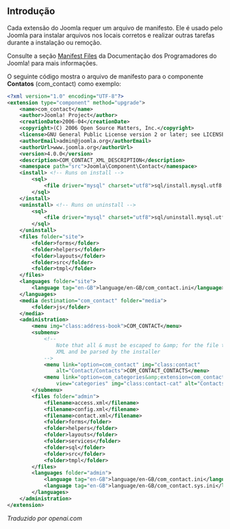 <!-- Filename: Manifest_files / Display title: Arquivos de manifesto -->

## Introdução

Cada extensão do Joomla requer um arquivo de manifesto. Ele é usado pelo Joomla para instalar arquivos nos locais corretos e realizar outras tarefas durante a instalação ou remoção.

Consulte a seção [Manifest Files](jdocmanual?article=docus/install-update/installation-manifest) da Documentação dos Programadores do Joomla! para mais informações.

O seguinte código mostra o arquivo de manifesto para o componente **Contatos** (com_contact) como exemplo:

```xml
<?xml version="1.0" encoding="UTF-8"?>
<extension type="component" method="upgrade">
    <name>com_contact</name>
    <author>Joomla! Project</author>
    <creationDate>2006-04</creationDate>
    <copyright>(C) 2006 Open Source Matters, Inc.</copyright>
    <license>GNU General Public License version 2 or later; see LICENSE.txt</license>
    <authorEmail>admin@joomla.org</authorEmail>
    <authorUrl>www.joomla.org</authorUrl>
    <version>4.0.0</version>
    <description>COM_CONTACT_XML_DESCRIPTION</description>
    <namespace path="src">Joomla\Component\Contact</namespace>
    <install> <!-- Runs on install -->
        <sql>
            <file driver="mysql" charset="utf8">sql/install.mysql.utf8.sql</file>
        </sql>
    </install>
    <uninstall> <!-- Runs on uninstall -->
        <sql>
            <file driver="mysql" charset="utf8">sql/uninstall.mysql.utf8.sql</file>
        </sql>
    </uninstall>
    <files folder="site">
        <folder>forms</folder>
        <folder>helpers</folder>
        <folder>layouts</folder>
        <folder>src</folder>
        <folder>tmpl</folder>
    </files>
    <languages folder="site">
        <language tag="en-GB">language/en-GB/com_contact.ini</language>
    </languages>
    <media destination="com_contact" folder="media">
        <folder>js</folder>
    </media>
    <administration>
        <menu img="class:address-book">COM_CONTACT</menu>
        <submenu>
            <!--
                Note that all & must be escaped to &amp; for the file to be valid
                XML and be parsed by the installer
            -->
            <menu link="option=com_contact" img="class:contact"
                alt="Contact/Contacts">COM_CONTACT_CONTACTS</menu>
            <menu link="option=com_categories&amp;extension=com_contact"
                view="categories" img="class:contact-cat" alt="Contacts/Categories">COM_CONTACT_CATEGORIES</menu>
        </submenu>
        <files folder="admin">
            <filename>access.xml</filename>
            <filename>config.xml</filename>
            <filename>contact.xml</filename>
            <folder>forms</folder>
            <folder>helpers</folder>
            <folder>layouts</folder>
            <folder>services</folder>
            <folder>sql</folder>
            <folder>src</folder>
            <folder>tmpl</folder>
        </files>
        <languages folder="admin">
            <language tag="en-GB">language/en-GB/com_contact.ini</language>
            <language tag="en-GB">language/en-GB/com_contact.sys.ini</language>
        </languages>
    </administration>
</extension>
```

*Traduzido por openai.com*

